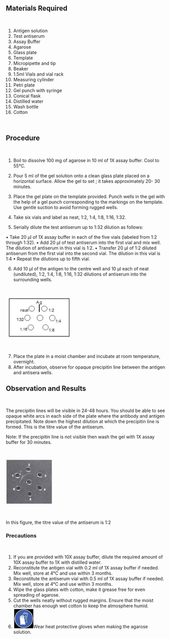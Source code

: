 ## Materials Required
 
&nbsp;



1. Antigen solution
2. Test antiserum
3. Assay Buffer
4. Agarose
5. Glass plate
6. Template
7. Micropipette and tip
8. Beaker
9. 1.5ml Vials and vial rack
10. Measuring cylinder
11. Petri plate
12. Gel punch with syringe
13. Conical flask
14. Distilled water
15. Wash bottle
16. Cotton

&nbsp;



## Procedure

&nbsp;



1. Boil to dissolve 100 mg of agarose in 10 ml of 1X assay buffer. Cool to 55°C.
 

2. Pour 5 ml of the gel solution onto a clean glass plate placed on a horizontal surface. Allow the gel to set ; it takes approximately 20- 30    minutes.
 

3. Place the gel plate on the template provided. Punch wells in the gel with the help of a gel punch corresponding to the markings on the template. Use gentle suction to avoid forming rugged wells.
 

4. Take six vials and label as neat, 1:2, 1:4, 1:8, 1:16, 1:32.
 

5. Serially dilute the test antiserum up to 1:32 dilution as follows:

• Take 20 µl of 1X assay buffer in each of the five vials (labeled from 1:2 through 1:32).
• Add 20 µl of test antiserum into the first vial and mix well. The dilution of antiserum in this vial is 1:2.
• Transfer 20 µl of 1:2 diluted antiserum from the first vial into the second vial. The dilution in this vial is 1:4
• Repeat the dilutions up to fifth vial.

 

6. Add 10 µl of the antigen to the centre well and 10 µl each of  neat (undiluted), 1:2, 1:4, 1:8, 1:16, 1:32 dilutions of antiserum into the surrounding wells.

&nbsp;

<img src="images/3.jpg" title="" />

&nbsp;



7. Place the plate in a moist chamber and incubate at room temperature, overnight.
8. After incubation, observe for opaque precipitin line between the antigen and antisera wells.

 

## Observation and Results
 
&nbsp;



The precipitin lines will be visible in 24-48 hours. You should be able to see opaque white arcs in each side of the plate where the antibody and antigen precipitated. Note down the highest dilution at which the precipitin line is formed. This is the titre value of the antiserum.

Note: If the precipitin line is not visible then wash the gel with 1X assay buffer for 30  minutes.

&nbsp;

<img src="images/4.jpg" title="" />

&nbsp;

In this figure, the titre value of the antiserum is 1:2

 

### Precautions

&nbsp;
 

1.    If you are provided with 10X assay buffer, dilute the required amount of 10X assay buffer to 1X with distilled water.
2.    Reconstitute the antigen vial with 0.2 ml of 1X assay buffer if needed. Mix well, store at 4°C and use within 3 months.
3.    Reconstitute the antiserum vial with 0.5 ml of 1X assay buffer if needed. Mix well, store at 4°C and use within 3 months.
4.    Wipe the glass plates with cotton, make it grease free for even spreading of agarose.
5.    Cut the wells neatly without rugged margins. Ensure that the moist chamber has enough wet cotton to keep the atmosphere humid.
6.    <img src="images/5.jpg" title="" />Wear heat protective gloves when making the agarose solution.
